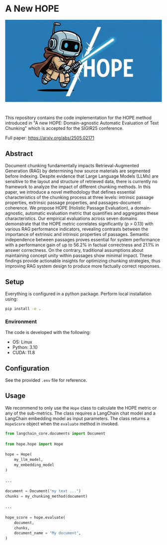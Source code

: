 # A New HOPE

<div class="image-container">
    <img src="cover.png" alt="A small robot jedi knight slashing text with a lightsaber for A new HOPE logo" />
</div>

# 

This repository contains the code implementation for the HOPE method introduced in "A new HOPE: Domain-agnostic Automatic Evaluation of Text Chunking" which is accepted for the SIGIR25 conference. 


Full paper: https://arxiv.org/abs/2505.02171


## Abstract
Document chunking fundamentally impacts Retrieval-Augmented Generation (RAG) by determining how source materials are segmented before indexing. Despite evidence that Large Language Models (LLMs) are sensitive to the layout and structure of retrieved data, there is currently no framework to analyze the impact of different chunking methods. In this paper, we introduce a novel methodology that defines essential characteristics of the chunking process at three levels: intrinsic passage properties, extrinsic passage properties, and passages-document coherence. We propose HOPE (Holistic Passage Evaluation), a domain-agnostic, automatic evaluation metric that quantifies and aggregates these characteristics. Our empirical evaluations across seven domains demonstrate that the HOPE metric correlates significantly (p > 0.13) with various RAG performance indicators, revealing contrasts between the importance of extrinsic and intrinsic properties of passages. Semantic independence between passages proves essential for system performance with a performance gain of up to 56.2% in factual correctness and 21.1% in answer correctness. On the contrary, traditional assumptions about maintaining concept unity within passages show minimal impact. These findings provide actionable insights for optimizing chunking strategies, thus improving RAG system design to produce more factually correct responses.


## Setup
Everything is configured in a python package. Perform local installation using: 

```bash
pip install -e .
```

### Environment 
The code is developed with the following:
- OS: Linux
- Python: 3.10
- CUDA: 11.8


## Configuration
See the provided `.env` file for reference. 


## Usage

We recommend to only use the `Hope` class to calculate the HOPE metric or any of the sub-metrics. The class requires a LangChain chat model and a LangChain embedding model as input parameters. The class returns a `HopeScore` object when the `evaluate` method in invoked.

```py
from langchain_core.documents import Document

from hope.hope import Hope

hope = Hope(
    my_llm_model,
    my_embedding_model
)

...

document = Document("my text ...")
chunks = my_chunking_method(document)

...

hope_score = hope.evaluate(
    document,
    chunks,
    document_name = "My document",
)
```